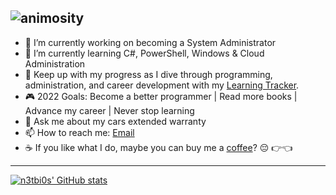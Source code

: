 ### 
![animosity](https://user-images.githubusercontent.com/75401074/178846900-0877b013-e183-4d8b-8a3e-1b9d5a7989cb.png)
---
- 🔭 I’m currently working on becoming a System Administrator
- 🌱 I’m currently learning C#, PowerShell, Windows & Cloud Administration
- 📓 Keep up with my progress as I dive through programming, administration, and career development with my [Learning Tracker](https://github.com/N3TBI0S/Learning-Tracker).
- 🎮 2022 Goals: Become a better programmer | Read more books | Advance my career | Never stop learning
- 💬 Ask me about my cars extended warranty
- 📫 How to reach me: [Email](mailto:n3tbi0s420@gmail.com)
- ☕ If you like what I do, maybe you can buy me a [coffee](https://www.buymeacoffee.com/n3tbi0s420)? 😔 👉👈
---
[![n3tbi0s' GitHub stats](https://github-readme-stats.vercel.app/api?username=n3tbi0s&show_icons=true&theme=synthwave)](https://github.com/anuraghazra/github-readme-stats)
